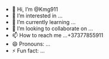 - 👋 Hi, I’m @Kmg911
- 👀 I’m interested in ...
- 🌱 I’m currently learning ...
- 💞️ I’m looking to collaborate on ...
- 📫 How to reach me ...+37377855911
- 😄 Pronouns: ...
- ⚡ Fun fact: ...

<!---
Kmg911/Kmg911 is a ✨ special ✨ repository because its `README.md` (this file) appears on your GitHub profile.
You can click the Preview link to take a look at your changes.
--->
